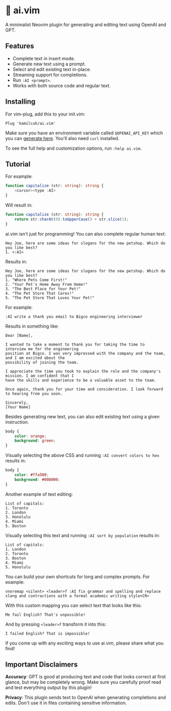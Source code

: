 # 🤖 ai.vim

A minimalist Neovim plugin for generating and editing text using OpenAI and GPT.

## Features

- Complete text in insert mode.
- Generate new text using a prompt.
- Select and edit existing text in-place.
- Streaming support for completions.
- Run `:AI <prompt>`.
- Works with both source code and regular text.

## Installing

For vim-plug, add this to your init.vim:

```vim
Plug 'kamilcuk/ai.vim'
```

Make sure you have an environment variable called `$OPENAI_API_KEY` which you can [generate
here](https://beta.openai.com/account/api-keys). You'll also need `curl` installed.

To see the full help and customization options, run `:help ai.vim`.

## Tutorial

For example:

```typescript
function capitalize (str: string): string {
    <cursor><type :AI>
}
```

Will result in:

```typescript
function capitalize (str: string): string {
    return str.charAt(0).toUpperCase() + str.slice(1);
}
```

ai.vim isn't just for programming! You can also complete regular human text:

```
Hey Joe, here are some ideas for slogans for the new petshop. Which do you like best?
1. <:AI>
```

Results in:

```
Hey Joe, here are some ideas for slogans for the new petshop. Which do you like best?
1. "Where Pets Come First!"
2. "Your Pet's Home Away From Home!"
3. "The Best Place for Your Pet!"
4. "The Pet Store That Cares!"
5. "The Pet Store That Loves Your Pet!"
```

For example:

```
:AI write a thank you email to Bigco engineering interviewer
```

Results in something like:

```
Dear [Name],

I wanted to take a moment to thank you for taking the time to interview me for the engineering
position at Bigco. I was very impressed with the company and the team, and I am excited about the
possibility of joining the team.

I appreciate the time you took to explain the role and the company's mission. I am confident that I
have the skills and experience to be a valuable asset to the team.

Once again, thank you for your time and consideration. I look forward to hearing from you soon.

Sincerely,
[Your Name]
```

Besides generating new text, you can also edit existing text using a given instruction.

```css
body {
    color: orange;
    background: green;
}
```

Visually selecting the above CSS and running `:AI convert colors to hex` results in:

```css
body {
    color: #ffa500;
    background: #008000;
}
```

Another example of text editing:

```
List of capitals:
1. Toronto
2. London
3. Honolulu
4. Miami
5. Boston
```

Visually selecting this text and running `:AI sort by population` results in:

```
List of capitals:
1. London
2. Toronto
3. Boston
4. Miami
5. Honolulu
```

You can build your own shortcuts for long and complex prompts. For example:

```vim
vnoremap <silent> <leader>f :AI fix grammar and spelling and replace slang and contractions with a formal academic writing style<CR>
```

With this custom mapping you can select text that looks like this:

```
Me fail English? That's unpossible!
```

And by pressing `<leader>f` transform it into this:

```
I failed English? That is impossible!
```

If you come up with any exciting ways to use ai.vim, please share what you find!

## Important Disclaimers

**Accuracy**: GPT is good at producing text and code that looks correct at first glance, but may be
completely wrong. Make sure you carefully proof read and test everything output by this plugin!

**Privacy**: This plugin sends text to OpenAI when generating completions and edits. Don't use it in
files containing sensitive information.

